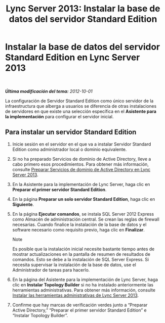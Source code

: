 ﻿---
title: 'Lync Server 2013: Instalar la base de datos del servidor Standard Edition'
TOCTitle: Instalar la base de datos del servidor Standard Edition
ms:assetid: 0bd3a804-aad6-48cb-981b-54725af032db
ms:mtpsurl: https://technet.microsoft.com/es-es/library/Gg398167(v=OCS.15)
ms:contentKeyID: 48274404
ms.date: 01/07/2017
mtps_version: v=OCS.15
ms.translationtype: HT
---

# Instalar la base de datos del servidor Standard Edition en Lync Server 2013

 

_**Última modificación del tema:** 2012-10-01_

La configuración de Servidor Standard Edition como único servidor de la infraestructura que alberga a usuarios se diferencia de otras instalaciones de servidores en que existe una selección específica en el **Asistente para la implementación** para configurar el servidor inicial.

## Para instalar un servidor Standard Edition

1.  Inicie sesión en el servidor en el que va a instalar Servidor Standard Edition como administrador local o dominio equivalente.

2.  Si no ha preparado Servicios de dominio de Active Directory, lleve a cabo primero esos procedimientos. Para obtener más información, consulte [Preparar Servicios de dominio de Active Directory en Lync Server 2013](lync-server-2013-preparing-active-directory-domain-services.md).

3.  En la Asistente para la implementación de Lync Server, haga clic en **Preparar el primer servidor Standard Edition**.

4.  En la página **Preparar un solo servidor Standard Edition**, haga clic en **Siguiente**.

5.  En la página **Ejecutar comandos**, se instala SQL Server 2012 Express como Almacén de administración central. Se crean las reglas de firewall necesarias. Cuando finalice la instalación de la base de datos y el software necesario como requisito previo, haga clic en **Finalizar**.
    

    > [!NOTE]
    > Es posible que la instalación inicial necesite bastante tiempo antes de mostrar actualizaciones en la pantalla de resumen de resultados de comandos. Esto se debe a la instalación de SQL Server Express. Si necesita supervisar la instalación de la base de datos, use el Administrador de tareas para hacerlo.



6.  En la página del Asistente para la implementación de Lync Server, haga clic en **Instalar Topology Builder** si no ha instalado anteriormente las herramientas administrativas. Para obtener más información, consulte [Instalar las herramientas administrativas de Lync Server 2013](lync-server-2013-install-lync-server-administrative-tools.md).

7.  Confirme que hay marcas de verificación verdes junto a “Preparar Active Directory,” “Preparar el primer servidor Standard Edition” e “Instalar Topology Builder”.

